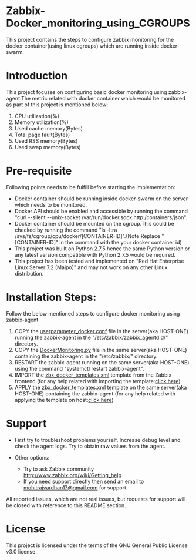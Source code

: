 # Zabbix-Docker_monitoring_using_CGROUPS
This project contains the steps to configure zabbix monitoring for the docker container(using linux cgroups) which are running inside docker-swarm.

# Introduction
This project focuses on configuring basic docker monitoring using zabbix-agent.The metric related with docker container which would be monitored as part of this project is mentioned below:
1. CPU utilization(%)
2. Memory utilization(%)
3. Used cache memory(Bytes)
4. Total page fault(Bytes)
5. Used RSS memory(Bytes)
6. Used swap memory(Bytes)

# Pre-requisite
Following points needs to be fulfill before starting the implementation:
- Docker container should be running inside docker-swarm on the server which needs to be monitored.
- Docker API should be enabled and accessible by running the command "curl --silent --unix-socket /var/run/docker.sock http:/containers/json".
- Docker container should be mounted on the cgroup.This could be checked by running the command "ls -ltra /sys/fs/cgroup/cpu/docker/[CONTAINER-ID]".(Note:Replace "[CONTAINER-ID]" in the command with the your docker container id)
- This project was built on Python 2.7.5 hence the same Python version or any latest version compatible with Python 2.7.5 would be required.
- This project has been tested and implemented on "Red Hat Enterprise Linux Server 7.2 (Maipo)" and may not work on any other Linux distribution.

# Installation Steps:
Follow the below mentioned steps to configure docker monitoring using zabbix-agent
1. COPY the [userparameter_docker.conf](https://raw.githubusercontent.com/mohitrajvardhan17/Zabbix-Docker_monitoring_using_CGROUPS/master/userparameter_docker.conf) file in the server(aka HOST-ONE) running the zabbix-agent in the "/etc/zabbix/zabbix_agentd.d/" directory.
2. COPY the [DockerMonitoring.py](https://raw.githubusercontent.com/mohitrajvardhan17/Zabbix-Docker_monitoring_using_CGROUPS/master/DockerMonitoring.py) file in the same server(aka HOST-ONE) containing the zabbix-agent in the "/etc/zabbix/" directory.
3. RESTART the zabbix-agent running on the same server(aka HOST-ONE) using the command "systemctl restart zabbix-agent".
4. IMPORT the [zbx_docker_templates.xml](https://raw.githubusercontent.com/mohitrajvardhan17/Zabbix-Docker_monitoring_using_CGROUPS/master/zbx_docker_templates.xml) template from the Zabbix frontend.(for any help related with importing the template:[click here](https://www.zabbix.com/documentation/3.2/manual/web_interface/frontend_sections/configuration/templates))
5. APPLY the [zbx_docker_templates.xml](https://raw.githubusercontent.com/mohitrajvardhan17/Zabbix-Docker_monitoring_using_CGROUPS/master/zbx_docker_templates.xml) template on the same server(aka HOST-ONE) containing the zabbix-agent.(for any help related with applying the template on host:[click here](https://www.zabbix.com/documentation/3.2/manual/config/templates/linking))


# Support
 - First try to troubleshoot problems yourself. Increase debug level and check the agent logs. Try to obtain raw values from the agent.

 - Other options:
    - Try to ask Zabbix community http://www.zabbix.org/wiki/Getting_help
    - If you need support directly then send an email to mohitrajvardhan17@gmail.com for support.

All reported issues, which are not real issues, but requests for support will be closed with reference to this README section.

# License

This project is licensed under the terms of the GNU General Public License v3.0 license.
